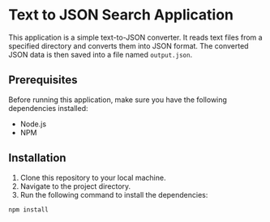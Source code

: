# Text to JSON Search Application

This application is a simple text-to-JSON converter. It reads text files from a specified directory and converts them into JSON format. The converted JSON data is then saved into a file named `output.json`.

## Prerequisites

Before running this application, make sure you have the following dependencies installed:

- Node.js
- NPM

## Installation

1. Clone this repository to your local machine.
2. Navigate to the project directory.
3. Run the following command to install the dependencies:

```bash
npm install
